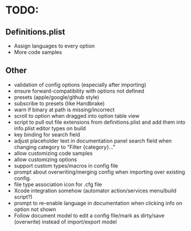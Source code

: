 # TODO:

## Definitions.plist
- Assign languages to every option
- More code samples

## Other
- validation of config options (especially after importing)
- ensure forward-compatibility with options not defined
- presets (apple/google/github style)
- subscribe to presets (like Handbrake)
- warn if binary at path is missing/incorrect
- scroll to option when dragged into option table view
- script to pull out file extensions from definitions.plist and add them into info.plist editor types on build
- key binding for search field
- adjust placeholder text in documentation panel search field when changing category to "Filter {category}…"
- allow customizing code samples
- allow customizing options
- support custom types/macros in config file
- prompt about overwriting/merging config when importing over existing config.
- file type association icon for .cfg file
- Xcode integration somehow (automator action/services menu/build script?)
- prompt to re-enable language in documentation when clicking info on option not shown
- Follow document model to edit a config file/mark as dirty/save (overwrite) instead of import/export model